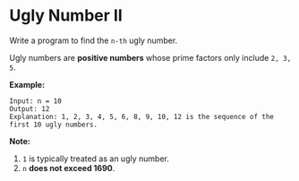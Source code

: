 # Ugly Number II

Write a program to find the `n-th` ugly number.

Ugly numbers are **positive numbers** whose prime factors only include `2, 3, 5`.

**Example:**

```pseudo
Input: n = 10
Output: 12
Explanation: 1, 2, 3, 4, 5, 6, 8, 9, 10, 12 is the sequence of the first 10 ugly numbers.
```

**Note:**

1. `1` is typically treated as an ugly number.
2. `n` **does not exceed 1690**.
